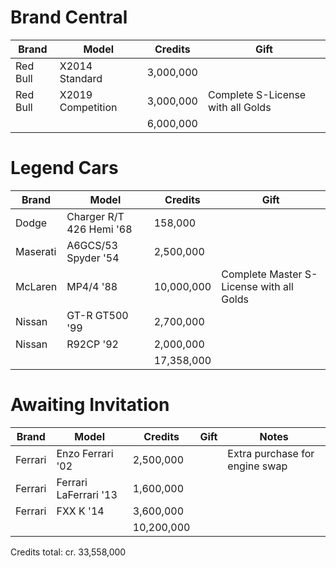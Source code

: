 # Brand Central

| Brand  | Model | Credits | Gift |
| ------------- | ------------- | ------------- | ------------- |
| Red Bull | X2014 Standard | 3,000,000 | |
| Red Bull | X2019 Competition | 3,000,000 | Complete S-License with all Golds |
| | | 6,000,000 | |

# Legend Cars

| Brand  | Model | Credits | Gift |
| ------------- | ------------- | ------------- | ------------- |
| Dodge | Charger R/T 426 Hemi '68 | 158,000 | |
| Maserati | A6GCS/53 Spyder '54 | 2,500,000 | |
| McLaren | MP4/4 '88 | 10,000,000 | Complete Master S-License with all Golds |
| Nissan | GT-R GT500 '99 | 2,700,000 | |
| Nissan | R92CP '92 | 2,000,000 | |
| | | 17,358,000 | |

# Awaiting Invitation

| Brand  | Model | Credits | Gift | Notes |
| ------------- | ------------- | ------------- | ------------- | ------------- |
| Ferrari | Enzo Ferrari '02 | 2,500,000 | | Extra purchase for engine swap |
| Ferrari | Ferrari LaFerrari '13 | 1,600,000 | | |
| Ferrari | FXX K '14 | 3,600,000 | | |
| | | 10,200,000 | | |

Credits total: cr. 33,558,000
